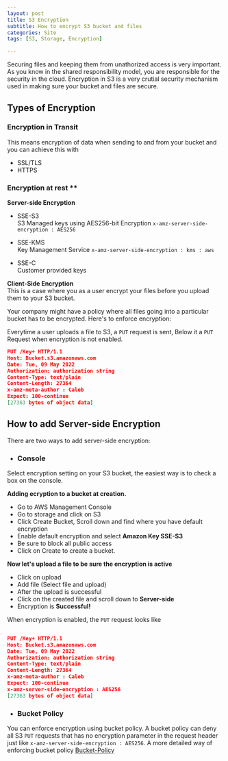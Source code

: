 ```yaml
---
layout: post
title: S3 Encryption
subtitle: How to encrypt S3 bucket and files
categories: Site
tags: [S3, Storage, Encryption]

---
```




Securing files and keeping them from unathorized access is very important. As you know in the shared responsibility model, you are responsible for the security in the cloud. Encryption in S3 is a very crutial security mechanism used in making sure your bucket and files are secure. 
 


## Types of Encryption 

### Encryption in Transit
This means encryption of data when sending to and from your bucket and you can achieve this with <br/>
- SSL/TLS
- HTTPS

### Encryption at rest **
**Server-side Encryption**
- SSE-S3 <br/>
S3 Managed keys using AES256-bit Encryption `x-amz-server-side-encryption : AES256`

- SSE-KMS <br/>
Key Management Service `x-amz-server-side-encryption : kms : aws`

- SSE-C <br/>
Customer provided keys

**Client-Side Encryption**<br/>
This is a case where you as a user encrypt your files before you upload them to your S3 bucket. 
 
Your company might have a policy where all files going into a particular bucket has to be encrypted. Here's to enforce encryption: <br/>


Everytime a user uploads a file to S3, a `PUT` request is sent,
Below it a `PUT` Request when encryption is not enabled. <br/>

```json
PUT /Key+ HTTP/1.1
Host: Bucket.s3.amazonaws.com
Date: Tue, 09 May 2022  
Authorization: authorization string
Content-Type: text/plain
Content-Length: 27364
x-amz-meta-author : Caleb
Expect: 100-continue
[27363 bytes of object data]
```



## How to add Server-side Encryption

There are two  ways to add server-side encryption: <br/>

- ### Console
Select encryption setting on your S3 bucket, the easiest way is to check a box on the console.

**Adding ecryption to a bucket at creation.**
- Go to AWS Management Console
- Go to storage and click on S3
- Click Create Bucket, Scroll down and find where you have default encryption
- Enable default encryption and select **Amazon Key SSE-S3**
- Be sure to block all public access 
- Click on Create to create a bucket.

**Now let's upload a file to be sure the encryption is active** <br/>

- Click on upload
- Add file (Select file and upload)
- After the upload is successful
- Click on the created file and scroll down to **Server-side**
- Encryption is **Successful!**

 When encryption is enabled, the `PUT` request looks like

 ```json 
  
PUT /Key+ HTTP/1.1
Host: Bucket.s3.amazonaws.com
Date: Tue, 09 May 2022  
Authorization: authorization string
Content-Type: text/plain
Content-Length: 27364
x-amz-meta-author : Caleb
Expect: 100-continue
x-amz-server-side-encryption : AES256
[27363 bytes of object data]

 ```


- ### Bucket Policy
You can enforce encryption using bucket policy.
A bucket policy can deny all S3 `PUT` requests that has no encryption parameter in the request header just like `x-amz-server-side-encryption : AES256`. A more detailed way of enforcing bucket policy  [Bucket-Policy](https://docs.aws.amazon.com/AmazonS3/latest/userguide/add-bucket-policy.html)

